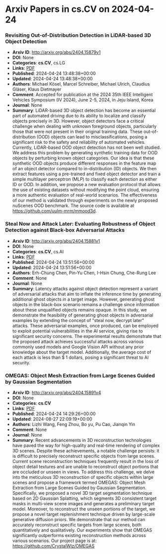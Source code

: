# Arxiv Papers in cs.CV on 2024-04-24
### Revisiting Out-of-Distribution Detection in LiDAR-based 3D Object Detection
- **Arxiv ID**: http://arxiv.org/abs/2404.15879v1
- **DOI**: None
- **Categories**: **cs.CV**, cs.LG
- **Links**: [PDF](http://arxiv.org/pdf/2404.15879v1)
- **Published**: 2024-04-24 13:48:38+00:00
- **Updated**: 2024-04-24 13:48:38+00:00
- **Authors**: Michael Kösel, Marcel Schreiber, Michael Ulrich, Claudius Gläser, Klaus Dietmayer
- **Comment**: Accepted for publication at the 2024 35th IEEE Intelligent Vehicles
  Symposium (IV 2024), June 2-5, 2024, in Jeju Island, Korea
- **Journal**: None
- **Summary**: LiDAR-based 3D object detection has become an essential part of automated driving due to its ability to localize and classify objects precisely in 3D. However, object detectors face a critical challenge when dealing with unknown foreground objects, particularly those that were not present in their original training data. These out-of-distribution (OOD) objects can lead to misclassifications, posing a significant risk to the safety and reliability of automated vehicles. Currently, LiDAR-based OOD object detection has not been well studied. We address this problem by generating synthetic training data for OOD objects by perturbing known object categories. Our idea is that these synthetic OOD objects produce different responses in the feature map of an object detector compared to in-distribution (ID) objects. We then extract features using a pre-trained and fixed object detector and train a simple multilayer perceptron (MLP) to classify each detection as either ID or OOD. In addition, we propose a new evaluation protocol that allows the use of existing datasets without modifying the point cloud, ensuring a more authentic evaluation of real-world scenarios. The effectiveness of our method is validated through experiments on the newly proposed nuScenes OOD benchmark. The source code is available at https://github.com/uulm-mrm/mmood3d.



### Steal Now and Attack Later: Evaluating Robustness of Object Detection against Black-box Adversarial Attacks
- **Arxiv ID**: http://arxiv.org/abs/2404.15881v1
- **DOI**: None
- **Categories**: **cs.CV**, cs.AI
- **Links**: [PDF](http://arxiv.org/pdf/2404.15881v1)
- **Published**: 2024-04-24 13:51:56+00:00
- **Updated**: 2024-04-24 13:51:56+00:00
- **Authors**: Erh-Chung Chen, Pin-Yu Chen, I-Hsin Chung, Che-Rung Lee
- **Comment**: None
- **Journal**: None
- **Summary**: Latency attacks against object detection represent a variant of adversarial attacks that aim to inflate the inference time by generating additional ghost objects in a target image. However, generating ghost objects in the black-box scenario remains a challenge since information about these unqualified objects remains opaque. In this study, we demonstrate the feasibility of generating ghost objects in adversarial examples by extending the concept of "steal now, decrypt later" attacks. These adversarial examples, once produced, can be employed to exploit potential vulnerabilities in the AI service, giving rise to significant security concerns. The experimental results demonstrate that the proposed attack achieves successful attacks across various commonly used models and Google Vision API without any prior knowledge about the target model. Additionally, the average cost of each attack is less than \$ 1 dollars, posing a significant threat to AI security.



### OMEGAS: Object Mesh Extraction from Large Scenes Guided by Gaussian Segmentation
- **Arxiv ID**: http://arxiv.org/abs/2404.15891v4
- **DOI**: None
- **Categories**: **cs.CV**
- **Links**: [PDF](http://arxiv.org/pdf/2404.15891v4)
- **Published**: 2024-04-24 14:29:26+00:00
- **Updated**: 2024-08-27 22:09:19+00:00
- **Authors**: Lizhi Wang, Feng Zhou, Bo yu, Pu Cao, Jianqin Yin
- **Comment**: None
- **Journal**: None
- **Summary**: Recent advancements in 3D reconstruction technologies have paved the way for high-quality and real-time rendering of complex 3D scenes. Despite these achievements, a notable challenge persists: it is difficult to precisely reconstruct specific objects from large scenes. Current scene reconstruction techniques frequently result in the loss of object detail textures and are unable to reconstruct object portions that are occluded or unseen in views. To address this challenge, we delve into the meticulous 3D reconstruction of specific objects within large scenes and propose a framework termed OMEGAS: Object Mesh Extraction from Large Scenes Guided by Gaussian Segmentation. Specifically, we proposed a novel 3D target segmentation technique based on 2D Gaussian Splatting, which segments 3D consistent target masks in multi-view scene images and generates a preliminary target model. Moreover, to reconstruct the unseen portions of the target, we propose a novel target replenishment technique driven by large-scale generative diffusion priors. We demonstrate that our method can accurately reconstruct specific targets from large scenes, both quantitatively and qualitatively. Our experiments show that OMEGAS significantly outperforms existing reconstruction methods across various scenarios. Our project page is at: https://github.com/CrystalWlz/OMEGAS




